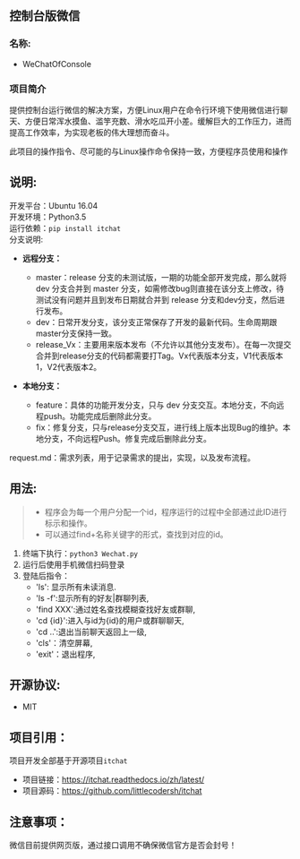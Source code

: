 ## 控制台版微信
### 名称:
- WeChatOfConsole

### 项目简介
提供控制台运行微信的解决方案，方便Linux用户在命令行环境下使用微信进行聊天、方便日常浑水摸鱼、滥竽充数、滑水吃瓜开小差。缓解巨大的工作压力，进而提高工作效率，为实现老板的伟大理想而奋斗。

此项目的操作指令、尽可能的与Linux操作命令保持一致，方便程序员使用和操作

## 说明:
开发平台：Ubuntu 16.04  
开发环境：Python3.5  
运行依赖：`pip install itchat`  
分支说明:
- __远程分支：__
    - master：release 分支的未测试版，一期的功能全部开发完成，那么就将 dev 分支合并到 master 分支，如需修改bug则直接在该分支上修改，待测试没有问题并且到发布日期就合并到 release 分支和dev分支，然后进行发布。
    - dev：日常开发分支，该分支正常保存了开发的最新代码。生命周期跟master分支保持一致。
    - release_Vx：主要用来版本发布（不允许以其他分支发布）。在每一次提交合并到release分支的代码都需要打Tag。Vx代表版本分支，V1代表版本1，V2代表版本2。

- __本地分支：__
    - feature：具体的功能开发分支，只与 dev 分支交互。本地分支，不向远程push。功能完成后删除此分支。
    - fix：修复分支，只与release分支交互，进行线上版本出现Bug的维护。本地分支，不向远程Push。修复完成后删除此分支。  

request.md：需求列表，用于记录需求的提出，实现，以及发布流程。

## 用法:
> - 程序会为每一个用户分配一个id，程序运行的过程中全部通过此ID进行标示和操作。
> - 可以通过find+名称关键字的形式，查找到对应的id。

1. 终端下执行：`python3 Wechat.py`
2. 运行后使用手机微信扫码登录
3. 登陆后指令：
    - 'ls': 显示所有未读消息.
    - 'ls -f':显示所有的好友|群聊列表,
    - 'find XXX':通过姓名查找模糊查找好友或群聊,
    - 'cd {id}':进入与id为{id}的用户或群聊聊天,
    - 'cd ..':退出当前聊天返回上一级,
    - 'cls'：清空屏幕,
    - 'exit'：退出程序,

## 开源协议:
- MIT

## 项目引用：
项目开发全部基于开源项目`itchat`
- 项目链接：https://itchat.readthedocs.io/zh/latest/
- 项目源码：https://github.com/littlecodersh/itchat

## 注意事项：
微信目前提供网页版，通过接口调用不确保微信官方是否会封号！
